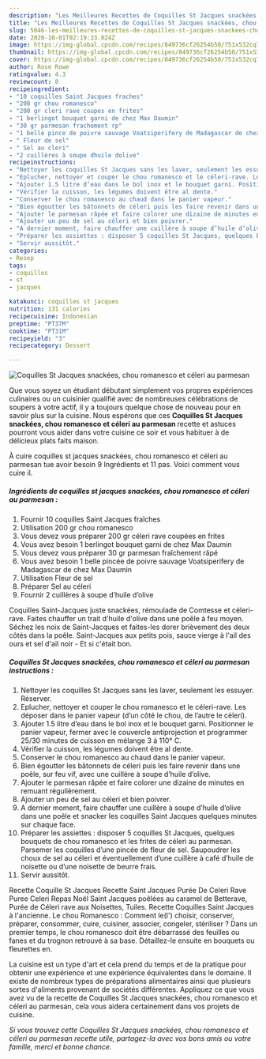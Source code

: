```yaml
---
description: "Les Meilleures Recettes de Coquilles St Jacques snackées, chou romanesco et céleri au parmesan"
title: "Les Meilleures Recettes de Coquilles St Jacques snackées, chou romanesco et céleri au parmesan"
slug: 5046-les-meilleures-recettes-de-coquilles-st-jacques-snackees-chou-romanesco-et-celeri-au-parmesan
date: 2020-10-01T02:19:33.024Z
image: https://img-global.cpcdn.com/recipes/849736cf26254b50/751x532cq70/coquilles-st-jacques-snackees-chou-romanesco-et-celeri-au-parmesan-photo-principale-de-la-recette.jpg
thumbnail: https://img-global.cpcdn.com/recipes/849736cf26254b50/751x532cq70/coquilles-st-jacques-snackees-chou-romanesco-et-celeri-au-parmesan-photo-principale-de-la-recette.jpg
cover: https://img-global.cpcdn.com/recipes/849736cf26254b50/751x532cq70/coquilles-st-jacques-snackees-chou-romanesco-et-celeri-au-parmesan-photo-principale-de-la-recette.jpg
author: Rose Rowe
ratingvalue: 4.3
reviewcount: 8
recipeingredient:
- "10 coquilles Saint Jacques fraches"
- "200 gr chou romanesco"
- "200 gr cleri rave coupes en frites"
- "1 berlingot bouquet garni de chez Max Daumin"
- "30 gr parmesan frachement rp"
- "1 belle pince de poivre sauvage Voatsiperifery de Madagascar de chez Max Daumin"
- " Fleur de sel"
- " Sel au cleri"
- "2 cuillères à soupe dhuile dolive"
recipeinstructions:
- "Nettoyer les coquilles St Jacques sans les laver, seulement les essuyer. Réserver."
- "Eplucher, nettoyer et couper le chou romanesco et le céleri-rave. Les déposer dans le panier vapeur (d’un côté le chou, de l’autre le céleri)."
- "Ajouter 1.5 litre d’eau dans le bol inox et le bouquet garni. Positionner le panier vapeur, fermer avec le couvercle antiprojection et programmer 25/30 minutes de cuisson en mélange 3 à 110° C."
- "Vérifier la cuisson, les légumes doivent être al dente."
- "Conserver le chou romanesco au chaud dans le panier vapeur."
- "Bien égoutter les bâtonnets de céleri puis les faire revenir dans une poêle, sur feu vif, avec une cuillère à soupe d’huile d’olive."
- "Ajouter le parmesan râpée et faire colorer une dizaine de minutes en remuant régulièrement."
- "Ajouter un peu de sel au céleri et bien poivrer."
- "A dernier moment, faire chauffer une cuillère à soupe d’huile d’olive dans une poêle et snacker les coquilles Saint Jacques quelques minutes sur chaque face."
- "Préparer les assiettes : disposer 5 coquilles St Jacques, quelques bouquets de chou romanesco et les frites de céleri au parmesan. Parsemer les coquilles d’une pincée de fleur de sel. Saupoudrer les choux de sel au céleri et éventuellement d’une cuillère à café d’huile de noisette ou d’une noisette de beurre frais."
- "Servir aussitôt."
categories:
- Resep
tags:
- coquilles
- st
- jacques

katakunci: coquilles st jacques 
nutrition: 131 calories
recipecuisine: Indonesian
preptime: "PT37M"
cooktime: "PT31M"
recipeyield: "3"
recipecategory: Dessert

---
```



![Coquilles St Jacques snackées, chou romanesco et céleri au parmesan](https://img-global.cpcdn.com/recipes/849736cf26254b50/751x532cq70/coquilles-st-jacques-snackees-chou-romanesco-et-celeri-au-parmesan-photo-principale-de-la-recette.jpg)

Que vous soyez un étudiant débutant simplement vos propres expériences culinaires ou un cuisinier qualifié avec de nombreuses célébrations de soupers à votre actif, il y a toujours quelque chose de nouveau pour en savoir plus sur la cuisine. Nous espérons que ces <strong> Coquilles St Jacques snackées, chou romanesco et céleri au parmesan </strong> recette et astuces pourront vous aider dans votre cuisine ce soir et vous habituer à de délicieux plats faits maison.

<!--inarticleads1-->

À cuire coquilles st jacques snackées, chou romanesco et céleri au parmesan tue avoir besoin 9 Ingrédients et 11 pas. Voici comment vous cuire il.

##### Ingrédients de coquilles st jacques snackées, chou romanesco et céleri au parmesan :

1. Fournir 10 coquilles Saint Jacques fraîches
1. Utilisation 200 gr chou romanesco
1. Vous devez vous préparer 200 gr céleri rave coupées en frites
1. Vous avez besoin 1 berlingot bouquet garni de chez Max Daumin
1. Vous devez vous préparer 30 gr parmesan fraîchement râpé
1. Vous avez besoin 1 belle pincée de poivre sauvage Voatsiperifery de Madagascar de chez Max Daumin
1. Utilisation  Fleur de sel
1. Préparer  Sel au céleri
1. Fournir 2 cuillères à soupe d’huile d’olive


Coquilles Saint-Jacques juste snackées, rémoulade de Comtesse et céleri-rave. Faites chauffer un trait d&#39;huile d&#39;olive dans une poêle à feu moyen. Séchez les noix de Saint-Jacques et faites-les dorer brièvement des deux côtés dans la poêle. Saint-Jacques aux petits pois, sauce vierge à l&#39;ail des ours et sel d&#39;ail noir - Et si c&#39;était bon. 

<!--inarticleads2-->

##### Coquilles St Jacques snackées, chou romanesco et céleri au parmesan instructions :

1. Nettoyer les coquilles St Jacques sans les laver, seulement les essuyer. Réserver.
1. Eplucher, nettoyer et couper le chou romanesco et le céleri-rave. Les déposer dans le panier vapeur (d’un côté le chou, de l’autre le céleri).
1. Ajouter 1.5 litre d’eau dans le bol inox et le bouquet garni. Positionner le panier vapeur, fermer avec le couvercle antiprojection et programmer 25/30 minutes de cuisson en mélange 3 à 110° C.
1. Vérifier la cuisson, les légumes doivent être al dente.
1. Conserver le chou romanesco au chaud dans le panier vapeur.
1. Bien égoutter les bâtonnets de céleri puis les faire revenir dans une poêle, sur feu vif, avec une cuillère à soupe d’huile d’olive.
1. Ajouter le parmesan râpée et faire colorer une dizaine de minutes en remuant régulièrement.
1. Ajouter un peu de sel au céleri et bien poivrer.
1. A dernier moment, faire chauffer une cuillère à soupe d’huile d’olive dans une poêle et snacker les coquilles Saint Jacques quelques minutes sur chaque face.
1. Préparer les assiettes : disposer 5 coquilles St Jacques, quelques bouquets de chou romanesco et les frites de céleri au parmesan. Parsemer les coquilles d’une pincée de fleur de sel. Saupoudrer les choux de sel au céleri et éventuellement d’une cuillère à café d’huile de noisette ou d’une noisette de beurre frais.
1. Servir aussitôt.


Recette Coquille St Jacques Recette Saint Jacques Purée De Celeri Rave Puree Celeri Repas Noël Saint Jacques poêlées au caramel de Betterave, Purée de Céleri rave aux Noisettes, Tuiles. Recette Coquilles Saint Jacques à l&#39;ancienne. Le chou Romanesco : Comment le(l&#39;) choisir, conserver, préparer, consommer, cuire, cuisiner, associer, congeler, stériliser ? Dans un premier temps, le chou romanesco doit être débarrassé des feuilles ou fanes et du trognon retrouvé à sa base. Détaillez-le ensuite en bouquets ou fleurettes en. 

<!--inarticleads1-->

<p>
La cuisine est un type d'art et cela prend du temps et de la pratique pour obtenir une expérience et une expérience équivalentes dans le domaine. Il existe de nombreux types de préparations alimentaires ainsi que plusieurs sortes d'aliments provenant de sociétés différentes. Appliquez ce que vous avez vu de la recette de Coquilles St Jacques snackées, chou romanesco et céleri au parmesan, cela vous aidera certainement dans vos projets de cuisine.
</p>

<p>
<i>Si vous trouvez cette Coquilles St Jacques snackées, chou romanesco et céleri au parmesan recette utile, partagez-la avec vos bons amis ou votre famille, merci et bonne chance.</i>
</p>
